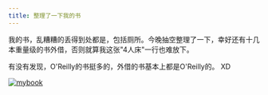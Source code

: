 ```yaml
---
title: 整理了一下我的书
---
```

我的书，乱糟糟的丢得到处都是，包括厕所。今晚抽空整理了一下，幸好还有十几本重量级的书外借，否则就算我这张"4人床"一行也难放下。

有没有发现，O'Reilly的书挺多的，外借的书基本上都是O'Reilly的。 XD

[![mybook](http://static.flickr.com/75/195521074_102a6b4ae7.jpg)][0]

[0]: http://static.flickr.com/75/195521074_102a6b4ae7_o.jpg "Photo Sharing"